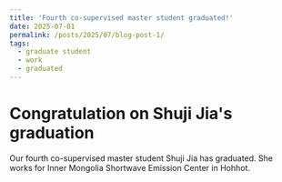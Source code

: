 ```yaml
---
title: 'Fourth co-supervised master student graduated!'
date: 2025-07-01
permalink: /posts/2025/07/blog-post-1/
tags:
  - graduate student
  - work
  - graduated
---
```

Congratulation on Shuji Jia's graduation
======

Our fourth co-supervised master student Shuji Jia has graduated. She works for Inner Mongolia Shortwave Emission Center in Hohhot.



